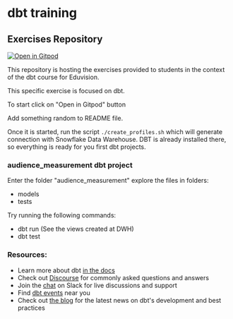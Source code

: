 # dbt training
## Exercises Repository

[![Open in
Gitpod](https://gitpod.io/button/open-in-gitpod.svg)](https://gitpod.io/from-referrer/)

This repository is hosting the exercises provided to students in the context of 
the dbt course for Eduvision.

This specific exercise is focused on dbt.

To start click on "Open in Gitpod" button

Add something random to README file.

Once it is started, run the script ```./create_profiles.sh``` which will generate connection
with Snowflake Data Warehouse. DBT is already installed there, so everything
is ready for you first dbt projects.

### audience_measurement dbt project
Enter the folder "audience_measurement" explore the files in folders:
- models
- tests


Try running the following commands:
- dbt run (See the views created at DWH)
- dbt test

### Resources:
- Learn more about dbt [in the docs](https://docs.getdbt.com/docs/introduction)
- Check out [Discourse](https://discourse.getdbt.com/) for commonly asked questions and answers
- Join the [chat](https://community.getdbt.com/) on Slack for live discussions and support
- Find [dbt events](https://events.getdbt.com) near you
- Check out [the blog](https://blog.getdbt.com/) for the latest news on dbt's development and best practices
